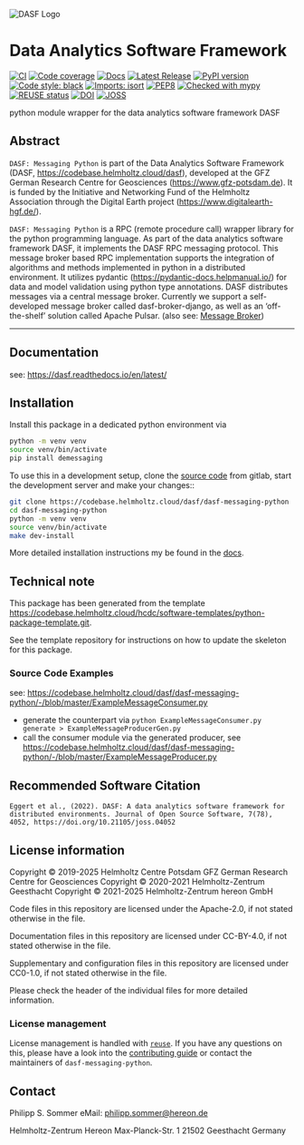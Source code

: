 <!--
SPDX-FileCopyrightText: 2019-2025 Helmholtz Centre Potsdam GFZ German Research Centre for Geosciences
SPDX-FileCopyrightText: 2020-2021 Helmholtz-Zentrum Geesthacht GmbH
SPDX-FileCopyrightText: 2021-2025 Helmholtz-Zentrum hereon GmbH

SPDX-License-Identifier: CC-BY-4.0
-->

![DASF Logo](https://codebase.helmholtz.cloud/dasf/dasf-messaging-python/-/raw/master/docs/_static/dasf_logo.svg)

# Data Analytics Software Framework

[![CI](https://codebase.helmholtz.cloud/dasf/dasf-messaging-python/badges/master/pipeline.svg)](https://codebase.helmholtz.cloud/dasf/dasf-messaging-python/-/pipelines?page=1&scope=all&ref=master)
[![Code coverage](https://codebase.helmholtz.cloud/dasf/dasf-messaging-python/badges/master/coverage.svg)](https://codebase.helmholtz.cloud/dasf/dasf-messaging-python/-/graphs/master/charts)
[![Docs](https://readthedocs.org/projects/dasf-messaging-python/badge/?version=latest)](https://dasf.readthedocs.io/en/latest/)
[![Latest Release](https://codebase.helmholtz.cloud/dasf/dasf-messaging-python/-/badges/release.svg)](https://codebase.helmholtz.cloud/dasf/dasf-messaging-python)
[![PyPI version](https://img.shields.io/pypi/v/demessaging.svg)](https://pypi.python.org/pypi/demessaging/)
[![Code style: black](https://img.shields.io/badge/code%20style-black-000000.svg)](https://github.com/psf/black)
[![Imports: isort](https://img.shields.io/badge/%20imports-isort-%231674b1?style=flat&labelColor=ef8336)](https://pycqa.github.io/isort/)
[![PEP8](https://img.shields.io/badge/code%20style-pep8-orange.svg)](https://www.python.org/dev/peps/pep-0008/)
[![Checked with mypy](http://www.mypy-lang.org/static/mypy_badge.svg)](http://mypy-lang.org/)
[![REUSE status](https://api.reuse.software/badge/codebase.helmholtz.cloud/dasf/dasf-messaging-python)](https://api.reuse.software/info/codebase.helmholtz.cloud/dasf/dasf-messaging-python)
[![DOI](https://img.shields.io/badge/DOI-10.5880%2FGFZ.1.4.2021.005-blue)](https://doi.org/10.5880/GFZ.1.4.2021.005)
[![JOSS](https://joss.theoj.org/papers/e8022c832c1bb6e879b89508a83fa75e/status.svg)](https://joss.theoj.org/papers/e8022c832c1bb6e879b89508a83fa75e)

python module wrapper for the data analytics software framework DASF

## Abstract

`DASF: Messaging Python` is part of the Data Analytics Software Framework (DASF, https://codebase.helmholtz.cloud/dasf),
developed at the GFZ German Research Centre for Geosciences (https://www.gfz-potsdam.de).
It is funded by the Initiative and Networking Fund of the Helmholtz Association through the Digital Earth project
(https://www.digitalearth-hgf.de/).

`DASF: Messaging Python` is a RPC (remote procedure call) wrapper library for the python programming language. As part of the data analytics software framework DASF, it implements the DASF RPC messaging protocol. This message broker based RPC implementation supports the integration of algorithms and methods implemented in python in a distributed environment. It utilizes pydantic (https://pydantic-docs.helpmanual.io/) for data and model validation using python type annotations. DASF distributes messages via a central message broker. Currently we support a self-developed message broker called dasf-broker-django, as well as an ‘off-the-shelf’ solution called Apache Pulsar. (also see: [Message Broker](https://dasf.readthedocs.io/en/latest/developers/messaging.html#messagebroker))

---

## Documentation

see: https://dasf.readthedocs.io/en/latest/



## Installation

Install this package in a dedicated python environment via

```bash
python -m venv venv
source venv/bin/activate
pip install demessaging
```

To use this in a development setup, clone the [source code][source code] from
gitlab, start the development server and make your changes::

```bash
git clone https://codebase.helmholtz.cloud/dasf/dasf-messaging-python
cd dasf-messaging-python
python -m venv venv
source venv/bin/activate
make dev-install
```

More detailed installation instructions my be found in the [docs][docs].


[source code]: https://codebase.helmholtz.cloud/dasf/dasf-messaging-python
[docs]: https://dasf.readthedocs.io/en/latest/installation.html

## Technical note

This package has been generated from the template
https://codebase.helmholtz.cloud/hcdc/software-templates/python-package-template.git.

See the template repository for instructions on how to update the skeleton for
this package.

### **Source Code Examples**
see: https://codebase.helmholtz.cloud/dasf/dasf-messaging-python/-/blob/master/ExampleMessageConsumer.py

- generate the counterpart via `python ExampleMessageConsumer.py generate > ExampleMessageProducerGen.py`
- call the consumer module via the generated producer,
see https://codebase.helmholtz.cloud/dasf/dasf-messaging-python/-/blob/master/ExampleMessageProducer.py


## Recommended Software Citation

`Eggert et al., (2022). DASF: A data analytics software framework for distributed environments. Journal of Open Source Software, 7(78), 4052, https://doi.org/10.21105/joss.04052`


## License information

Copyright © 2019-2025 Helmholtz Centre Potsdam GFZ German Research Centre for Geosciences
Copyright © 2020-2021 Helmholtz-Zentrum Geesthacht
Copyright © 2021-2025 Helmholtz-Zentrum hereon GmbH

Code files in this repository are licensed under the
Apache-2.0, if not stated otherwise in the file.

Documentation files in this repository are licensed under CC-BY-4.0, if not stated otherwise in the file.

Supplementary and configuration files in this repository are licensed
under CC0-1.0, if not stated otherwise
in the file.

Please check the header of the individual files for more detailed
information.

### License management

License management is handled with [``reuse``](https://reuse.readthedocs.io/).
If you have any questions on this, please have a look into the
[contributing guide][contributing] or contact the maintainers of
`dasf-messaging-python`.

[contributing]: https://dasf.readthedocs.io/en/latest/contributing.html


## Contact
Philipp S. Sommer
eMail: <philipp.sommer@hereon.de>


Helmholtz-Zentrum Hereon
Max-Planck-Str. 1
21502 Geesthacht
Germany
